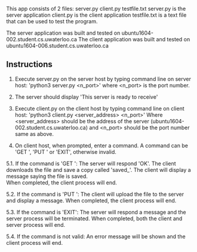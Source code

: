 This app consists of 2 files: 
	server.py
	client.py
	testfile.txt
server.py is the server application
client.py is the client application
testfile.txt is a text file that can be used to test the program. 

The server application was built and tested on ubuntu1604-002.student.cs.uwaterloo.ca
The client application was built and tested on ubuntu1604-006.student.cs.uwaterloo.ca

## Instructions
1. Execute server.py on the server host by typing command line on server host:
	'python3 server.py <n_port>'
   where <n_port> is the port number. 

2. The server should display 'This server is ready to receive'

3. Execute client.py on the client host by typing command line on client host:
	'python3 client.py <server_address> <n_port>'
   Where <server_address> should be the address of the server (ubuntu1604-002.student.cs.uwaterloo.ca) and <n_port> should be the port number same as above. 

4. On client host, when prompted, enter a command. 
   A command can be 'GET <filename>', 'PUT <filename>' or 'EXIT', otherwise invalid. 

5.1. If the command is 'GET <filename>':
	The server will respond 'OK'. 
	The client downloads the file and save a copy called 'saved_<filename>'. 
	The client will display a message saying the file is saved.  
	When completed, the client process will end. 

5.2. If the command is 'PUT <filename>':
	The client will upload the file to the server and display a message.
	When completed, the client process will end. 

5.3. If the command is 'EXIT':
	The server will respond a message and the server process will be terminated. 
	When completed, both the client and server process will end. 

5.4. If the command is not valid: 
	An error message will be shown and the client process will end. 
